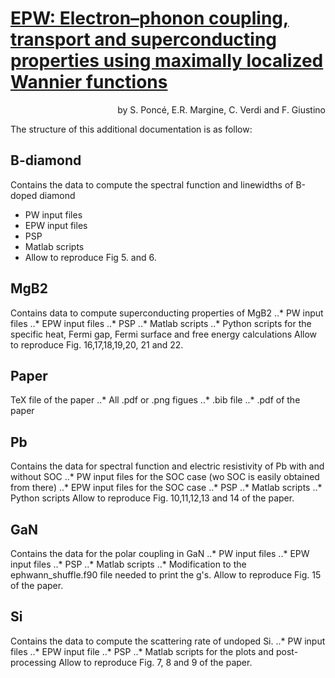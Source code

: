 # [EPW: Electron–phonon coupling, transport and superconducting properties using maximally localized Wannier functions](http://www.sciencedirect.com/science/article/pii/S0010465516302260)
<div style="text-align: right"> by S. Poncé, E.R. Margine, C. Verdi  and F. Giustino</div>



The structure of this additional documentation is as follow:
## B-diamond
Contains the data to compute the spectral function and linewidths
of B-doped diamond
+ PW input files
+ EPW input files
+ PSP
+ Matlab scripts 
+ Allow to reproduce Fig 5. and 6.

## MgB2
Contains data to compute superconducting properties of MgB2
..* PW input files
..* EPW input files
..* PSP
..* Matlab scripts
..* Python scripts for the specific heat, Fermi gap, Fermi surface and free energy calculations
Allow to reproduce Fig. 16,17,18,19,20, 21 and 22.

## Paper
TeX file of the paper
..* All .pdf or .png figues
..* .bib file
..* .pdf of the paper

## Pb
Contains the data for spectral function and electric resistivity of Pb with and 
without SOC
..* PW input files for the SOC case (wo SOC is easily obtained from there)
..* EPW input files for the SOC case
..* PSP
..* Matlab scripts
..* Python scripts
Allow to reproduce Fig. 10,11,12,13 and 14 of the paper. 

## GaN
Contains the data for the polar coupling in GaN
..* PW input files 
..* EPW input files 
..* PSP
..* Matlab scripts 
..* Modification to the ephwann_shuffle.f90 file needed to print the g's.
Allow to reproduce Fig. 15 of the paper. 

## Si
Contains the data to compute the scattering rate of undoped Si.
..* PW input files
..* EPW input file
..* PSP
..* Matlab scripts for the plots and post-processing
Allow to reproduce Fig. 7, 8 and 9 of the paper. 


